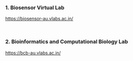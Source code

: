 ### 1. Biosensor Virtual Lab
https://biosensor-au.vlabs.ac.in/

&nbsp;

### 2. Bioinformatics and Computational Biology Lab
https://bcb-au.vlabs.ac.in/
